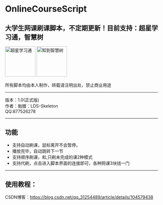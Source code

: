# OnlineCourseScript
## 大学生网课刷课脚本，不定期更新！目前支持：超星学习通，智慧树

<img  src='http://9.pic.pc6.com/thumb/n331m3a312v813yab22/16f5e42922d0263c_82_82.png' width='100px' alt="超星学习通"/>
<img src='http://pic.5577.com/up/2017-11/201711231055414637.png' width="100px" alt="知到智慧树"/>

所有脚本均由本人制作，转载请注明出处，禁止商业用途
****
版本：1.0(正式版)   
作者：骷髅：LDS-Skeleton   
QQ:877526278   
****
## 功能
* 支持自动刷课，鼠标离开不会暂停。
* 播放完毕，自动跳转下一节
* 支持顺序刷课，和,只刷未完成的课2种模式
* 支持代刷，点击进入脚本界面的连接即可，各种网课3块钱一门

****
## 使用教程：
CSDN博客：https://blog.csdn.net/qq_31254489/article/details/104579438
